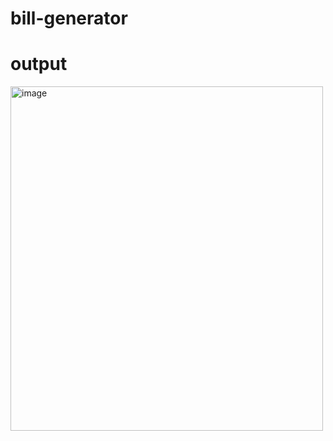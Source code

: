 # bill-generator


# output
<img width="500" height="551" alt="image" src="https://github.com/user-attachments/assets/3523b791-9fe2-431d-8377-8c606d314e43" />


